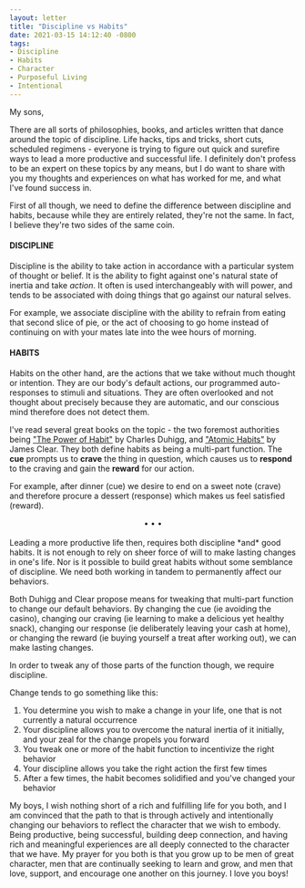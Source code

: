 ```yaml
---
layout: letter
title: "Discipline vs Habits"
date: 2021-03-15 14:12:40 -0800
tags:
- Discipline
- Habits
- Character
- Purposeful Living
- Intentional
---
```

My sons,

There are all sorts of philosophies, books, and articles written that dance around the topic of discipline. Life hacks, tips and tricks, short cuts, scheduled regimens - everyone is trying to figure out quick and surefire ways to lead a more productive and successful life. I definitely don't profess to be an expert on these topics by any means, but I do want to share with you my thoughts and experiences on what has worked for me, and what I've found success in.

First of all though, we need to define the difference between discipline and habits, because while they are entirely related, they're not the same. In fact, I believe they're two sides of the same coin.

#### DISCIPLINE
Discipline is the ability to take action in accordance with a particular system of thought or belief. It is the ability to fight against one's natural state of inertia and take *action*. It often is used interchangeably with will power, and tends to be associated with doing things that go against our natural selves.

For example, we associate discipline with the ability to refrain from eating that second slice of pie, or the act of choosing to go home instead of continuing on with your mates late into the wee hours of morning.

#### HABITS
Habits on the other hand, are the actions that we take without much thought or intention. They are our body's default actions, our programmed auto-responses to stimuli and situations. They are often overlooked and not thought about precisely because they are automatic, and our conscious mind therefore does not detect them.

I've read several great books on the topic - the two foremost authorities being ["The Power of Habit"](https://www.amazon.com/Power-Habit-What-Life-Business/dp/081298160X/) by Charles Duhigg, and ["Atomic Habits"](https://www.amazon.com/Atomic-Habits-Proven-Build-Break/dp/0735211299/) by James Clear. They both define habits as being a multi-part function. The **cue** prompts us to **crave** the thing in question, which causes us to **respond** to the craving and gain the **reward** for our action.

For example, after dinner (cue) we desire to end on a sweet note (crave) and therefore procure a dessert (response) which makes us feel satisfied (reward).

<center>• • •</center><br>
Leading a more productive life then, requires both discipline *and* good habits. It is not enough to rely on sheer force of will to make lasting changes in one's life. Nor is it possible to build great habits without some semblance of discipline. We need both working in tandem to permanently affect our behaviors.

Both Duhigg and Clear propose means for tweaking that multi-part function to change our default behaviors. By changing the cue (ie avoiding the casino), changing our craving (ie learning to make a delicious yet healthy snack), changing our response (ie deliberately leaving your cash at home), or changing the reward (ie buying yourself a treat after working out), we can make lasting changes.

In order to tweak any of those parts of the function though, we require discipline.

Change tends to go something like this:

1. You determine you wish to make a change in your life, one that is not currently a natural occurrence
2. Your discipline allows you to overcome the natural inertia of it initially, and your zeal for the change propels you forward
3. You tweak one or more of the habit function to incentivize the right behavior
4. Your discipline allows you take the right action the first few times
5. After a few times, the habit becomes solidified and you've changed your behavior

My boys, I wish nothing short of a rich and fulfilling life for you both, and I am convinced that the path to that is through actively and intentionally changing our behaviors to reflect the character that we wish to embody. Being productive, being successful, building deep connection, and having rich and meaningful experiences are all deeply connected to the character that we have. My prayer for you both is that you grow up to be men of great character, men that are continually seeking to learn and grow, and men that love, support, and encourage one another on this journey. I love you boys!
